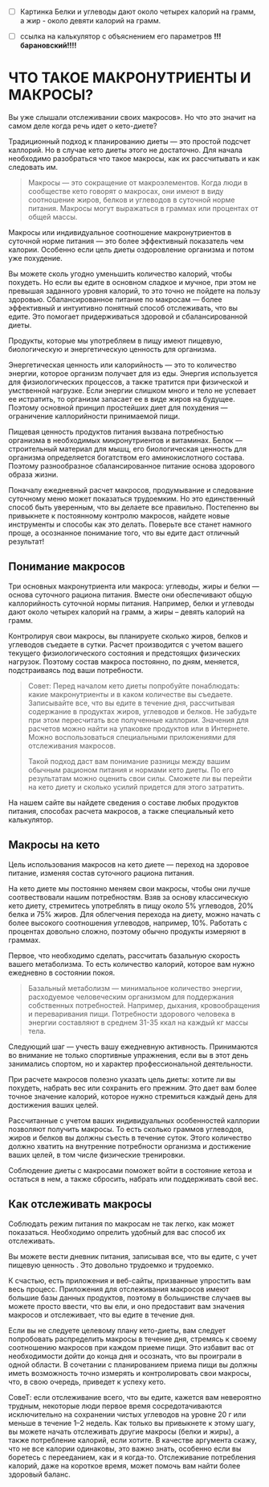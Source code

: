 - [ ] Картинка Белки и углеводы дают около четырех калорий на грамм, а жир - около девяти калорий на грамм.
- [ ] ссылка на калькулятор с объяснением его параметров **!!!барановский!!!!**


# ЧТО ТАКОЕ МАКРОНУТРИЕНТЫ И МАКРОСЫ?

Вы уже слышали отслеживании своих макросов». Но что это значит на самом деле когда речь идет о кето-диете?



Традиционный подход к планированию диеты — это простой подсчет каллорий. Но в случае кето диеты этого не достаточно. Для начала необходимо разобраться что такое макросы, как их рассчитывать и как следовать им. 

> Макросы — это сокращение от макроэлементов. Когда люди в сообществе кето говорят о макросах, они имеют в виду соотношение жиров, белков и углеводов в суточной норме питания. Макросы могут выражаться в граммах или процентах от общей массы.

Макросы или индивидуальное соотношение макронутриентов в суточной норме питания — это более эффективный показатель чем калории. Особенно если цель диеты оздоровление организма и потом уже похудение. 

Вы можете сколь угодно уменьшить количество калорий, чтобы похудеть. Но если вы едите в основном сладкое и мучное, при этом не превышая заданного уровня калорий, то это точно не пойдете на пользу здоровью. Сбалансированное питание по макросам — более эффективный и интуитивно понятный способ отслеживать, что вы едите. Это помогает придерживаться здоровой и сбалансированной диеты.

Продукты, которые мы употребляем в пищу имеют пищевую, биологическую и энергетическую ценность для организма. 

Энергетическая ценность или калорийность — это то количество энергии, которое организм получает для из еды. Энергия используется для физиологических процессов, а также тратится при физической и умственной нагрузке. Если энергии слишком много и тело не успевает ее истратить, то организм запасает ее в виде жиров на будущее. Поэтому основной принцип простейших диет для похудения — ограничение каллорийности принимаемой пищи.

Пищевая ценность продуктов питания вызвана потребностью организма в необходимых микронутриентов и витаминах. Белок — строительный материал для мышц, его биологическая ценность для организма определяется богатством его аминокислотного состава. Поэтому разнообразное сбалансированное питание основа здорового образа жизни.

Поначалу ежедневный расчет макросов, продумывание и следование суточному меню может показаться трудоемким. Но это единственный способ быть уверенным, что вы делаете все правильно. Постепенно вы привыкнете к постоянному контролю макросов, найдете новые инструменты и способы как это делать. Поверьте все станет намного проще, а осознанное понимание того, что вы едите даст отличный результат!



## Понимание макросов

Три основных макронутриента или макроса: углеводы, жиры и белки — основа суточного рациона питания. Вместе они обеспечивают общую каллорийность суточной нормы питания. Например, белки и углеводы дают около четырех калорий на грамм, а жиры – девять калорий на грамм.

Контролируя свои макросы, вы планируете сколько жиров, белков и углеводов съедаете в сутки. Расчет производится с учетом вашего текущего физиологического состояния и предстоящих физических нагрузок. Поэтому состав макроса постоянно, по дням, меняется, подстраиваясь под ваши потребности.

> Совет: Перед началом кето диеты попробуйте понаблюдать: какие макронутриенты и в каком количестве вы съедаете. Записывайте все, что вы едите в течение дня, рассчитывая содержание в продуктах жиров, углеводов и белков. Не забудьте при этом пересчитать все полученные каллории. Значения для расчетов можно найти на упаковке продуктов или в Интернете. Можно воспользоваться специальными приложениями для отслеживания макросов. 
>
> Такой подход даст вам понимание разницы между вашим обычным рационом питания и нормами кето диеты. По его результатам можно оценить свои силы. Сможете ли вы перейти на кето диету и  сколько усилий придется для этого затратить.

На нашем сайте вы найдете сведения о составе любых продуктов питания, способах расчета макросов, а также специальный кето калькулятор.



## Макросы на кето

Цель использования макросов на кето диете — переход на здоровое питание, изменяя состав суточного рациона питания.

На кето диете мы постоянно меняем свои макросы, чтобы они лучше соотвествовали нашим потребностям. Взяв за основу классическую кето диету, стремитесь употреблять в пищу около 5% углеводов, 20% белка и 75% жиров. Для облегчения перехода на диету, можно начать с более высокого соотношения углеводов, например, 10%. Работать с процентах довольно сложно, поэтому обычно продукты измеряют в граммах. 

Первое, что необходимо сделать, рассчитать базальную скорость вашего метаболизма. То есть количество калорий, которое вам нужно ежедневно в состоянии покоя. 

> Базальный метаболизм — минимальное количество энергии, расходуемое человеческим организмом для поддержания собственных потребностей. Например,  дыхания, кровообращения и переваривания пищи. Потребности здорового человека в энергии составляют в среднем 31-35 ккал на каждый кг массы тела.

Следующий шаг — учесть вашу ежедневную активность. Принимаются во внимание не только спортивные упражнения, если вы в этот день занимались спортом, но и характер профессиональной деятельности.

При расчете макросов полезно указать цель диеты: хотите ли вы похудеть, набрать вес или сохранить его прежним. Это дает вам более точное значение калорий, которое нужно стремиться каждый день для достижения ваших целей.

Рассчитанные с учетом ваших индивидуальных особенностей каллории позволяют получить макросы. То есть сколько граммов углеводов, жиров и белков вы должны съесть в течение суток. Этого количество должно хватить на внутренние потребности организма и достижение ваших целей, в том числе физические тренировки. 

Соблюдение диеты с макросами поможет войти в состояние кетоза и остаться в нем, а также сбросить, набрать или поддерживать свой вес.



## Как отслеживать макросы

Соблюдать режим питания по макросам не так легко, как может показаться. Необходимо опрелить удобный для вас способ их отслеживать. 

Вы можете вести дневник питания, записывая все, что вы едите, с учет пищевую ценность . Это довольно трудоемко и трудоемко.

К счастью, есть приложения и веб-сайты, призванные упростить вам весь процесс. Приложения для отслеживания макросов имеют большие базы данных продуктов, поэтому в большинстве случаев вы можете просто ввести, что вы ели, и оно предоставит вам значения макросов и отслеживает, что вы едите в течение дня. 

Если вы не следуете целевому плану кето-диеты, вам следует попробовать распределить макросы в течение дня, стремясь к своему соотношению макросов при каждом приеме пищи. Это избавит вас от необходимости дойти до конца дня и осознать, что вы проиграли в одной области. В сочетании с планированием приема пищи вы должны иметь возможность точно измерять и контролировать свои макросы, что, в свою очередь, приведет к успеху кето.

СовеТ: если отслеживание всего, что вы едите, кажется вам невероятно трудным,
некоторые люди первое время сосредотачиваются исключительно на сохранении
чистых углеводов на уровне 20 г или меньше в течение 1–2 недель. Как только
вы привыкнете к этому шагу, вы можете начать отслеживать другие макросы (белки
и жиры), а также потребление калорий, если хотите. В качестве аргумента скажу, что
не все калории одинаковы, это важно знать, особенно если вы боретесь с перееданием,
как и я когда-то. Отслеживание потребления калорий, даже на короткое время, может
помочь вам найти более здоровый баланс.